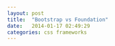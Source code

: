 ```yaml
---
layout: post
title:  "Bootstrap vs Foundation"
date:   2014-01-17 02:49:29
categories: css frameworks
---
```




